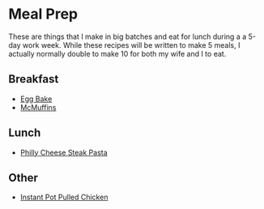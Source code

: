 # Meal Prep

These are things that I make in big batches and eat for lunch during a a 5-day work week.
While these recipes will be written to make 5 meals, I actually normally double to make 10 for both my wife and I to eat.

## Breakfast
- [Egg Bake](./egg-bake.md)
- [McMuffins](./mcmuffins.md)

## Lunch
- [Philly Cheese Steak Pasta](./philly-cheese-steak-pasta.md)

## Other
- [Instant Pot Pulled Chicken](./instant-pot-pulled-chicken.md)